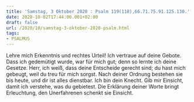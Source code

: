 ```yaml
---
title: 'Samstag, 3 Oktober 2020 : Psalm 119(118),66.71.75.91.125.130.'
date: 2020-10-02T17:44:00.001+02:00
draft: false
url: /2020/10/samstag-3-oktober-2020-psalm.html
tags: 
- PSALMUS
---
```


Lehre mich Erkenntnis und rechtes Urteil! Ich vertraue auf deine Gebote. Dass ich gedemütigt wurde, war für mich gut; denn so lernte ich deine Gesetze. Herr, ich weiß, dass deine Entscheide gerecht sind; du hast mich gebeugt, weil du treu für mich sorgst. Nach deiner Ordnung bestehen sie bis heute, und dir ist alles dienstbar. Ich bin dein Knecht. Gib mir Einsicht, damit ich verstehe, was du gebietest. Die Erklärung deiner Worte bringt Erleuchtung, den Unerfahrenen schenkt sie Einsicht.